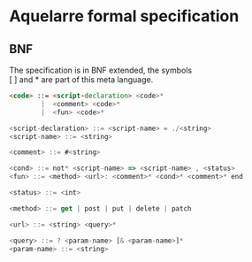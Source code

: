 # Aquelarre formal specification 

## BNF
The specification is in BNF extended, the symbols  
[ ] and * are part of this meta language.

```html
<code> ::= <script-declaration> <code>*
		|  <comment> <code>*
		|  <fun> <code>*

<script-declaration> ::= <script-name> = ./<string>
<script-name> ::= <string>

<comment> ::= #<string>

<cond> ::= not* <script-name> => <script-name> , <status>	
<fun> ::= <method> <url>: <comment>* <cond>* <comment>* end

<status> ::= <int>

<method> ::= get | post | put | delete | patch

<url> ::= <string> <query>*

<query> ::= ? <param-name> [& <param-name>]*
<param-name> ::= <string>
```
